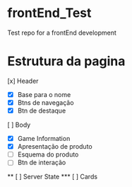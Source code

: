 # frontEnd_Test
Test repo for a frontEnd development

# Estrutura da pagina

[x] Header
* [x] Base para o nome
* [x] Btns de navegação
* [x] Btn de destaque

[ ] Body
* [x] Game Information
* [x] Apresentação de produto
* [ ] Esquema do produto
* [ ] Btn de interação 

** [ ] Server State
*** [ ] Cards
